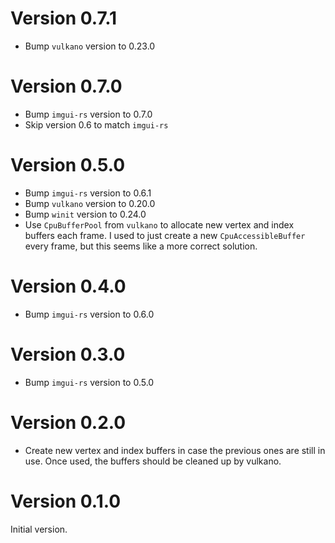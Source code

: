 # Version 0.7.1

* Bump `vulkano` version to 0.23.0

# Version 0.7.0

* Bump `imgui-rs` version to 0.7.0
* Skip version 0.6 to match `imgui-rs`

# Version 0.5.0

* Bump `imgui-rs` version to 0.6.1
* Bump `vulkano` version to 0.20.0
* Bump `winit` version to 0.24.0
* Use `CpuBufferPool` from `vulkano` to allocate new vertex and index buffers each frame. I used to just create a new `CpuAccessibleBuffer` every frame, but this seems like a more correct solution.

# Version 0.4.0

* Bump `imgui-rs` version to 0.6.0

# Version 0.3.0

* Bump `imgui-rs` version to 0.5.0

# Version 0.2.0

* Create new vertex and index buffers in case the previous ones are still in use. Once used, the buffers should be cleaned up by vulkano.

# Version 0.1.0

Initial version.
